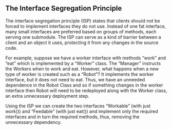 ## The Interface Segregation Principle

The interface segregation principle (ISP) states that clients should not be 
forced to implement interfaces they do not use. Instead of one fat interface, 
many small interfaces are preferred based on groups of methods, each serving 
one submodule. The ISP can serve as a kind of barrier between a client and an 
object it uses, protecting it from any changes in the source code. 

For example, suppose we have a worker interface with methods “work” and “eat” 
which is implemented by a “Worker” class. The “Manager” instructs the Workers 
when to work and eat. However, what happens when a new type of worker is created 
such as a “Robot”? It implements the worker interface, but it does not need to 
eat. Thus, we have an unneeded dependence in the Robot Class and so if something 
changes in the worker interface then Robot will need to be redeployed along with 
the Worker class, an extra unnecessary deployment step.

Using the ISP we can create the two interfaces “Workable” (with just work()) 
and “Feedable” (with just eat()) and implement only the required interfaces 
and in turn the required methods, thus, removing the unnecessary dependency. 